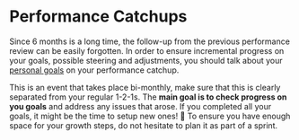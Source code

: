 # Performance Catchups

Since 6 months is a long time, the follow-up from the previous performance review can be easily forgotten. In order to ensure incremental progress on your goals, possible steering and adjustments, you should talk about your [personal goals](personal-goals.md) on your performance catchup.

This is an event that takes place bi-monthly, make sure that this is clearly separated from your regular 1-2-1s. The **main goal is to check progress on you goals** and address any issues that arose. If you completed all your goals, it might be the time to setup new ones! 🎉 To ensure you have enough space for your growth steps, do not hesitate to plan it as part of a sprint.
